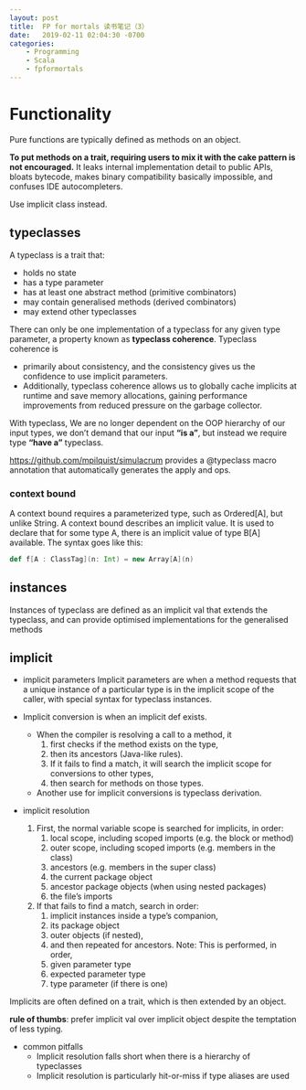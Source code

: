 ```yaml
---
layout: post
title:  FP for mortals 读书笔记（3）
date:   2019-02-11 02:04:30 -0700
categories: 
    - Programming
    - Scala 
    - fpformortals
---
```

# Functionality
Pure functions are typically defined as methods on an object.

**To put methods on a trait, requiring users to mix it with the cake pattern is not encouraged.** It leaks internal implementation detail to public APIs, bloats bytecode, makes binary compatibility basically impossible, and confuses IDE autocompleters.

Use implicit class instead.

## typeclasses
A typeclass is a trait that:
+ holds no state
+ has a type parameter
+ has at least one abstract method (primitive combinators)
+ may contain generalised methods (derived combinators)
+ may extend other typeclasses

There can only be one implementation of a typeclass for any given type parameter, a property known as __typeclass coherence__. 
Typeclass coherence is 
+ primarily about consistency, and the consistency gives us the confidence to use implicit parameters. 
+ Additionally, typeclass coherence allows us to globally cache implicits at runtime and save memory allocations, gaining performance improvements from reduced pressure on the garbage collector.

With typeclass, We are no longer dependent on the OOP hierarchy of our input types, we don’t demand that our input __“is a”__, but instead we require type __“have a”__ typeclass.

https://github.com/mpilquist/simulacrum provides a @typeclass macro annotation that automatically generates the apply and ops.

### context bound
A context bound requires a parameterized type, such as Ordered\[A\], but unlike String. A context bound describes an implicit value. It is used to declare that for some type A, there is an implicit value of type B\[A\] available. The syntax goes like this:

```scala
def f[A : ClassTag](n: Int) = new Array[A](n)
```

## instances
Instances of typeclass are defined as an implicit val that extends the typeclass, and can provide optimised implementations for the generalised methods

## implicit
+ implicit parameters
Implicit parameters are when a method requests that a unique instance of a particular type is in the implicit scope of the caller, with special syntax for typeclass instances.

+ Implicit conversion is when an implicit def exists.
    + When the compiler is resolving a call to a method, it 
        1. first checks if the method exists on the type, 
        2. then its ancestors (Java-like rules). 
        3. If it fails to find a match, it will search the implicit scope for conversions to other types, 
        4. then search for methods on those types.
    + Another use for implicit conversions is typeclass derivation.

+ implicit resolution
    1. First, the normal variable scope is searched for implicits, in order:
        1. local scope, including scoped imports (e.g. the block or method)
        2. outer scope, including scoped imports (e.g. members in the class)
        3. ancestors (e.g. members in the super class)
        4. the current package object
        5. ancestor package objects (when using nested packages)
        6. the file’s imports
    2. If that fails to find a match, search in order:
        1. implicit instances inside a type’s companion,
        2. its package object
        3. outer objects (if nested),
        4. and then repeated for ancestors. 
        Note: This is performed, in order,
        1. given parameter type
        2. expected parameter type
        3. type parameter (if there is one)

Implicits are often defined on a trait, which is then extended by an object.

__rule of thumbs__: prefer implicit val over implicit object despite the temptation of less typing.

+ common pitfalls
    + Implicit resolution falls short when there is a hierarchy of typeclasses
    + Implicit resolution is particularly hit-or-miss if type aliases are used
